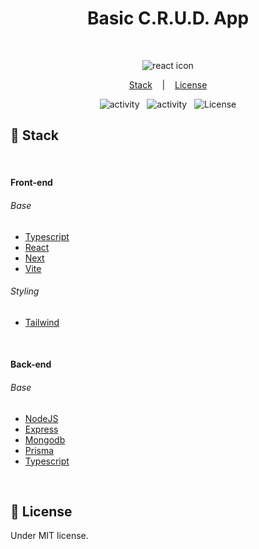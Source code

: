 <h1 align="center"> Basic C.R.U.D. App </h1>

<br>

<p align="center">
  <img alt="react icon" src="https://xesque.rocketseat.dev/platform/1654117672768.svg" />
</p>

<p align="center">
  <a href="#-stack">Stack</a> &nbsp;&nbsp;&nbsp;|&nbsp;&nbsp;&nbsp;
  <a href="#memo-license">License</a>
</p>

<p align="center">
  <img alt="activity" src="https://img.shields.io/github/last-commit/Nyyu/basic-crud?labelColor=121214&color=%2349AA26" />
  &nbsp;
  <img alt="activity" src="https://img.shields.io/github/commit-activity/w/Nyyu/basic-crud?labelColor=121214&color=%2349AA26" />
  &nbsp;
  <img alt="License" src="https://img.shields.io/static/v1?label=license&message=MIT&color=49AA26&labelColor=121214" />
</p>

## 🚀 Stack

<br />

#### Front-end

###### Base

- [Typescript](https://www.typescriptlang.org/)
- [React](https://reactjs.org/)
- [Next](https://nextjs.org/)
- [Vite](https://vitejs.dev/)

###### Styling

- [Tailwind](https://tailwindcss.com)

<br />

#### Back-end

###### Base

- [NodeJS](https://nodejs.org/en/)
- [Express](https://expressjs.com/)
- [Mongodb](https://www.mongodb.com/)
- [Prisma](https://www.prisma.io/)
- [Typescript](https://www.typescriptlang.org/)

<br />

## :memo: License

Under MIT license.

<br>
